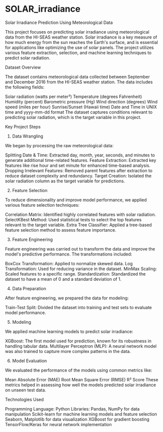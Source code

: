 # SOLAR_irradiance


Solar Irradiance Prediction Using Meteorological Data

This project focuses on predicting solar irradiance using meteorological data from the HI-SEAS weather station. Solar irradiance is a key measure of how much energy from the sun reaches the Earth's surface, and is essential for applications like optimizing the use of solar panels. The project utilizes various feature extraction, selection, and machine learning techniques to predict solar radiation.

Dataset Overview

The dataset contains meteorological data collected between September and December 2016 from the HI-SEAS weather station. The data includes the following fields:

Solar radiation (watts per meter²)
Temperature (degrees Fahrenheit)
Humidity (percent)
Barometric pressure (Hg)
Wind direction (degrees)
Wind speed (miles per hour)
Sunrise/Sunset (Hawaii time)
Date and Time in UNIX time and yyyy-mm-dd format
The dataset captures conditions relevant to predicting solar radiation, which is the target variable in this project.

Key Project Steps


1. Data Wrangling
   
We began by processing the raw meteorological data:

Splitting Date & Time: Extracted day, month, year, seconds, and minutes to generate additional time-related features.
Feature Extraction: Extracted key features like rise hour and set minute for enhanced time-based analysis.
Dropping Irrelevant Features: Removed parent features after extraction to reduce dataset complexity and redundancy.
Target Creation: Isolated the solar radiation column as the target variable for predictions.

2. Feature Selection

To reduce dimensionality and improve model performance, we applied various feature selection techniques:

Correlation Matrix: Identified highly correlated features with solar radiation.
SelectKBest Method: Used statistical tests to select the top features relevant to the target variable.
Extra Tree Classifier: Applied a tree-based feature selection method to assess feature importance.

3. Feature Engineering

Feature engineering was carried out to transform the data and improve the model's predictive performance. The transformations included:

BoxCox Transformation: Applied to normalize skewed data.
Log Transformation: Used for reducing variance in the dataset.
MinMax Scaling: Scaled features to a specific range.
Standardization: Standardized the dataset to have a mean of 0 and a standard deviation of 1.

4. Data Preparation

After feature engineering, we prepared the data for modeling:

Train-Test Split: Divided the dataset into training and test sets to evaluate model performance.

5. Modeling

We applied machine learning models to predict solar irradiance:

XGBoost: The first model used for prediction, known for its robustness in handling tabular data.
Multilayer Perceptron (MLP): A neural network model was also trained to capture more complex patterns in the data.

6. Model Evaluation

We evaluated the performance of the models using common metrics like:

Mean Absolute Error (MAE)
Root Mean Square Error (RMSE)
R² Score
These metrics helped in assessing how well the models predicted solar irradiance on unseen test data.

Technologies Used

Programming Language: Python
Libraries:
Pandas, NumPy for data manipulation
Scikit-learn for machine learning models and feature selection
Seaborn, Matplotlib for data visualization
XGBoost for gradient boosting
TensorFlow/Keras for neural network implementation
